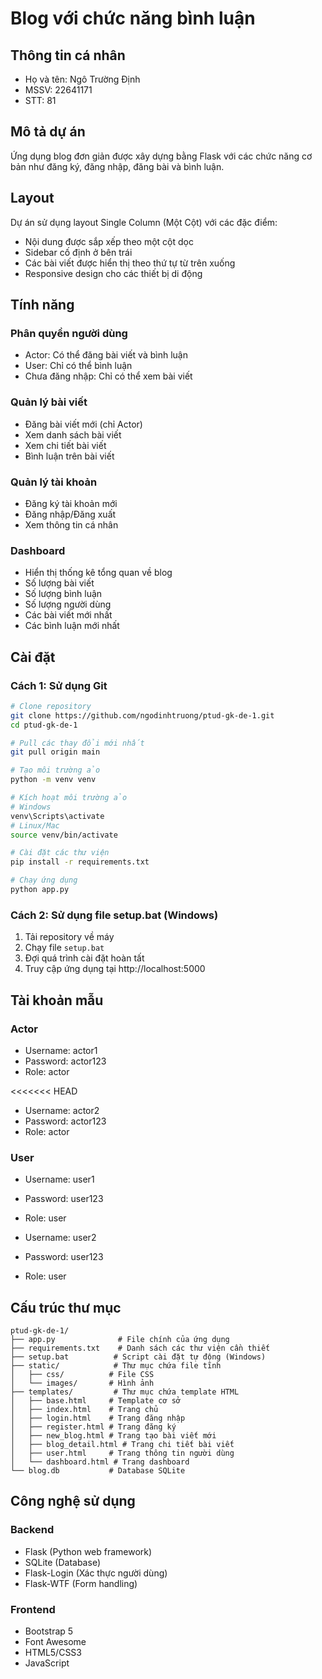# Blog với chức năng bình luận

## Thông tin cá nhân
- Họ và tên: Ngô Trường Định
- MSSV: 22641171
- STT: 81

## Mô tả dự án
Ứng dụng blog đơn giản được xây dựng bằng Flask với các chức năng cơ bản như đăng ký, đăng nhập, đăng bài và bình luận.

## Layout
Dự án sử dụng layout Single Column (Một Cột) với các đặc điểm:
- Nội dung được sắp xếp theo một cột dọc
- Sidebar cố định ở bên trái
- Các bài viết được hiển thị theo thứ tự từ trên xuống
- Responsive design cho các thiết bị di động

## Tính năng

### Phân quyền người dùng
- Actor: Có thể đăng bài viết và bình luận
- User: Chỉ có thể bình luận
- Chưa đăng nhập: Chỉ có thể xem bài viết

### Quản lý bài viết
- Đăng bài viết mới (chỉ Actor)
- Xem danh sách bài viết
- Xem chi tiết bài viết
- Bình luận trên bài viết

### Quản lý tài khoản
- Đăng ký tài khoản mới
- Đăng nhập/Đăng xuất
- Xem thông tin cá nhân

### Dashboard
- Hiển thị thống kê tổng quan về blog
- Số lượng bài viết
- Số lượng bình luận
- Số lượng người dùng
- Các bài viết mới nhất
- Các bình luận mới nhất

## Cài đặt

### Cách 1: Sử dụng Git
```bash
# Clone repository
git clone https://github.com/ngodinhtruong/ptud-gk-de-1.git
cd ptud-gk-de-1

# Pull các thay đổi mới nhất
git pull origin main

# Tạo môi trường ảo
python -m venv venv

# Kích hoạt môi trường ảo
# Windows
venv\Scripts\activate
# Linux/Mac
source venv/bin/activate

# Cài đặt các thư viện
pip install -r requirements.txt

# Chạy ứng dụng
python app.py
```

### Cách 2: Sử dụng file setup.bat (Windows)
1. Tải repository về máy
2. Chạy file `setup.bat`
3. Đợi quá trình cài đặt hoàn tất
4. Truy cập ứng dụng tại http://localhost:5000

## Tài khoản mẫu

### Actor
- Username: actor1
- Password: actor123
- Role: actor

<<<<<<< HEAD
- Username: actor2
- Password: actor123
- Role: actor

### User
- Username: user1
- Password: user123
- Role: user

- Username: user2
- Password: user123
- Role: user

## Cấu trúc thư mục
```
ptud-gk-de-1/
├── app.py              # File chính của ứng dụng
├── requirements.txt    # Danh sách các thư viện cần thiết
├── setup.bat          # Script cài đặt tự động (Windows)
├── static/            # Thư mục chứa file tĩnh
│   ├── css/          # File CSS
│   └── images/       # Hình ảnh
├── templates/         # Thư mục chứa template HTML
│   ├── base.html     # Template cơ sở
│   ├── index.html    # Trang chủ
│   ├── login.html    # Trang đăng nhập
│   ├── register.html # Trang đăng ký
│   ├── new_blog.html # Trang tạo bài viết mới
│   ├── blog_detail.html # Trang chi tiết bài viết
│   ├── user.html     # Trang thông tin người dùng
│   └── dashboard.html # Trang dashboard
└── blog.db           # Database SQLite
```

## Công nghệ sử dụng

### Backend
- Flask (Python web framework)
- SQLite (Database)
- Flask-Login (Xác thực người dùng)
- Flask-WTF (Form handling)

### Frontend
- Bootstrap 5
- Font Awesome
- HTML5/CSS3
- JavaScript


